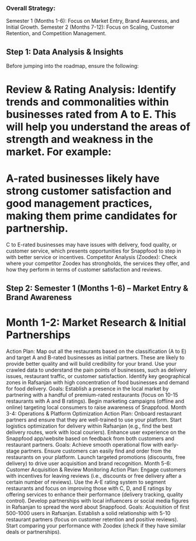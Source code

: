  ### Overall Strategy:
Semester 1 (Months 1-6): Focus on Market Entry, Brand Awareness, and Initial Growth.
Semester 2 (Months 7-12): Focus on Scaling, Customer Retention, and Competition Management.

## Step 1: Data Analysis & Insights
Before jumping into the roadmap, ensure the following:

# Review & Rating Analysis: Identify trends and commonalities within businesses rated from A to E. This will help you understand the areas of strength and weakness in the market. For example:

# A-rated businesses likely have strong customer satisfaction and good management practices, making them prime candidates for partnership.
C to E-rated businesses may have issues with delivery, food quality, or customer service, which presents opportunities for Snappfood to step in with better service or incentives.
Competitor Analysis (Zoodex): Check where your competitor Zoodex has strongholds, the services they offer, and how they perform in terms of customer satisfaction and reviews.
## Step 2: Semester 1 (Months 1-6) – Market Entry & Brand Awareness
# Month 1-2: Market Research & Initial Partnerships
Action Plan:
Map out all the restaurants based on the classification (A to E) and target A and B-rated businesses as initial partners. These are likely to provide better quality and will build credibility for your brand.
Use your crawled data to understand the pain points of businesses, such as delivery issues, restaurant traffic, or customer satisfaction.
Identify key geographical zones in Rafsanjan with high concentration of food businesses and demand for food delivery.
Goals:
Establish a presence in the local market by partnering with a handful of premium-rated restaurants (focus on 10-15 restaurants with A and B ratings).
Begin marketing campaigns (offline and online) targeting local consumers to raise awareness of Snappfood.
Month 3-4: Operations & Platform Optimization
Action Plan:
Onboard restaurant partners and ensure that they are well-trained to use your platform.
Start logistics optimization for delivery within Rafsanjan (e.g., find the best delivery routes, work with local couriers).
Enhance user experience on the Snappfood app/website based on feedback from both customers and restaurant partners.
Goals:
Achieve smooth operational flow with early-stage partners.
Ensure customers can easily find and order from the restaurants on your platform.
Launch targeted promotions (discounts, free delivery) to drive user acquisition and brand recognition.
Month 5-6: Customer Acquisition & Review Monitoring
Action Plan:
Engage customers with incentives for leaving reviews (i.e., discounts or free delivery after a certain number of reviews).
Use the A-E rating system to segment restaurants and focus on improving those with C, D, and E ratings by offering services to enhance their performance (delivery tracking, quality control).
Develop partnerships with local influencers or social media figures in Rafsanjan to spread the word about Snappfood.
Goals:
Acquisition of first 500-1000 users in Rafsanjan.
Establish a solid relationship with 5-10 restaurant partners (focus on customer retention and positive reviews).
Start comparing your performance with Zoodex (check if they have similar deals or partnerships).
